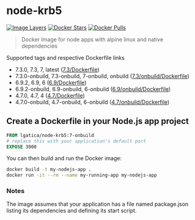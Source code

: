 # node-krb5

[![Image Layers](https://images.microbadger.com/badges/image/lgatica/node-krb5.svg)](http://microbadger.com/images/lgatica/node-krb5)
[![Docker Stars](https://img.shields.io/docker/stars/lgatica/node-krb5.svg)](https://hub.docker.com/r/lgatica/node-krb5/)
[![Docker Pulls](https://img.shields.io/docker/pulls/lgatica/node-krb5.svg)](https://hub.docker.com/r/lgatica/node-krb5/)

> Docker Image for node apps with alpine linux and native dependencies

Supported tags and respective Dockerfile links

- 7.3.0, 7.3, 7, latest ([7.3/Dockerfile](https://github.com/lgaticaq/node-krb5/blob/master/7.3.0/Dockerfile))
- 7.3.0-onbuild, 7.3-onbuild, 7-onbuild, onbuild ([7.3/onbuild/Dockerfile](https://github.com/lgaticaq/node-krb5/blob/master/7.3.0/onbuild/Dockerfile))
- 6.9.2, 6.9, 6 ([6.9/Dockerfile](https://github.com/lgaticaq/node-krb5/blob/master/6.9.2/Dockerfile))
- 6.9.2-onbuild, 6.9-onbuild, 6-onbuild ([6.9/onbuild/Dockerfile](https://github.com/lgaticaq/node-krb5/blob/master/6.9.2/onbuild/Dockerfile))
- 4.7.0, 4.7, 4 ([4.7/Dockerfile](https://github.com/lgaticaq/node-krb5/blob/master/4.7.0/Dockerfile))
- 4.7.0-onbuild, 4.7-onbuild, 6-onbuild ([4.7/onbuild/Dockerfile](https://github.com/lgaticaq/node-krb5/blob/master/4.7.0/onbuild/Dockerfile))

## Create a Dockerfile in your Node.js app project
```dockerfile
FROM lgatica/node-krb5:7-onbuild
# replace this with your application's default port
EXPOSE 3000
```

You can then build and run the Docker image:

```bash
docker build -t my-nodejs-app .
docker run -it --rm --name my-running-app my-nodejs-app
```

### Notes
The image assumes that your application has a file named package.json listing its dependencies and defining its start script.

